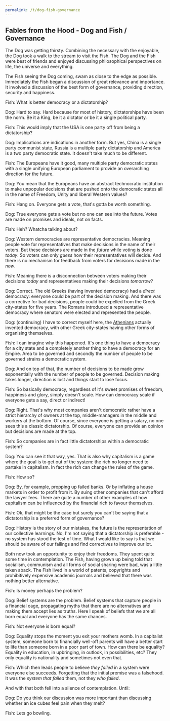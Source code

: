 ```yaml
---
permalink: /t/dog-fish-governance
---
```


## Fables from the Hood - Dog and Fish / Governance

The Dog was getting thirsty. Combining the necessary with the enjoyable, the Dog took a walk to the stream to visit the Fish. The Dog and the Fish were best of friends and enjoyed discussing philosophical perspectives on life, the universe and everything.

The Fish seeing the Dog coming, swam as close to the edge as possible. Immediately the Fish began a discussion of great relevance and importance. It involved a discussion of the best form of governance, providing direction, security and happiness.

Fish: What is better democracy or a dictatorship?

Dog: Hard to say. Hard because for most of history, dictatorships have been the norm. Be it a King, be it a dictator or be it a single political party.

Fish: This would imply that the USA is one party off from being a dictatorship?

Dog: Implications are indications in another form. But yes, China is a single party communist state, Russia is a multiple party dictatorship and America is a two party democratic state. It doesn't take much to be different.

Fish: The Europeans have it good, many multiple party democratic states with a single unifying European parliament to provide an overarching direction for the future.

Dog: You mean that the Europeans have an abstract technocratic institution to make unpopular decisions that are pushed onto the democratic states all in the name of Freedom, Unity and liberal Western values?

Fish: Hang on. Everyone gets a vote, that's gotta be worth something.

Dog: True everyone gets a vote but no one can see into the future. Votes are made on promises and ideals, not on facts.

Fish: Heh? Whatcha talking about?

Dog: Western democracies are representative democracies. Meaning people vote for representatives that make decisions in the name of their voters. But these decisions are made in the *future* while voting is done *today*. So voters can only *guess* how their representatives will decide. And there is no mechanism for feedback from voters for decisions made in the *now*.

Fish: Meaning there is a disconnection between voters making their decisions *today* and representatives making their decisions *tomorrow*?

Dog: Correct. The old Greeks (having invented democracy) had a *direct* democracy: everyone could be part of the decision making. And there was a corrective for bad decisions, people could be expelled from the Greek city-states for five years. The Romans introduced a representative democracy where senators were elected and represented the people.

Dog: (continuing) I have to correct myself here, the [Athenians](https://en.wikipedia.org/wiki/Athenian_democracy) actually invented democracy, with other Greek city-states having other forms of organising themselves.

Fish: I can imagine why this happened. It's one thing to have a democracy for a city state and a completely another thing to have a democracy for an Empire. Area to be governed and secondly the number of people to be governed strains a democratic system.

Dog: And on top of that, the number of decisions to be made grow exponentially with the number of people to be governed. Decision making takes longer, direction is lost and things start to lose focus.

Fish: So basically democracy, regardless of it's sweet promises of freedom, happiness and glory, simply doesn't scale. How can democracy scale if everyone gets a say, direct or indirect!

Dog: Right. That's why most companies aren't democratic rather have a strict hierarchy of owners at the top, middle-managers in the middle and workers at the bottom. Of course, since everyone is getting a salary, no one sees this a classic dictatorship. Of course, everyone can provide an opinion but decisions are made at the top.

Fish: So companies are in fact little dictatorships within a democratic system?

Dog: You can see it that way, yes. That is also why capitalism is a game where the goal is to get out of the system: the rich no longer need to partake in capitalism. In fact the rich can change the rules of the game.

Fish: How so?

Dog: By, for example, propping up failed banks. Or by inflating a house markets in order to profit from it. By suing other companies that can't afford the lawyer fees. There are quite a number of other examples of how capitalism can be influenced by the financial rich to favour themselves.

Fish: Ok, that might be the case but surely you can't be saying that a dictatorship is a preferred form of governance?

Dog: History is the story of our mistakes, the future is the representation of our collective learnings. No, I'm not saying that a dictatorship is preferable - no system has stood the test of time. What I would like to say is that we should be aware of our failings and find correctives to improve our lot.

Both now took an opportunity to enjoy their freedoms. They spent quite some time in contemplation. The Fish, having grown up being told that socialism, communism and all forms of social sharing were bad, was a little taken aback. The Fish lived in a world of patents, copyrights and prohibitively expensive academic journals and believed that there was nothing better alternative.

Fish: Is money perhaps the problem?

Dog: Belief systems are the problem. Belief systems that capture people in a financial cage, propagating myths that there are no alternatives and making them accept lies as truths. Here I speak of beliefs that we are all born equal and everyone has the same chances.

Fish: Not everyone is born equal?

Dog: Equality stops the moment you exit your mothers womb. In a capitalist system, someone born to financially well-off parents will have a better start to life than someone born in a poor part of town. How can there be equality? Equality in education, in upbringing, in outlook, in possibilities, etc? They only equality is nationality and sometimes not even that.

Fish: Which then leads people to believe *they failed* in a system were everyone else succeeds. Forgetting that the initial premise was a falsehood. It was the *system that failed* them, not they *who failed*.

And with that both fell into a silence of contemplation. Until:

Dog: Do you think our discussion was more important than discussing whether an ice cubes feel pain when they melt?

Fish: Lets go bowling.
